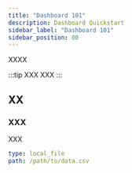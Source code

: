 ```yaml
---
title: "Dashboard 101"
description: Dashboard Quickstart
sidebar_label: "Dashboard 101"
sidebar_position: 00
---
```


XXXX

:::tip XXX
XXX
:::



## XX

### XXX

XXX

```yaml
type: local_file
path: /path/to/data.csv
```
